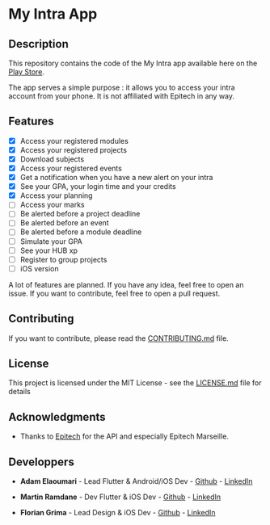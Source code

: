 # My Intra App

## Description

This repository contains the code of the My Intra app available here on the [Play Store](https://play.google.com/store/apps/details?id=com.adamlbs.myintra).

The app serves a simple purpose : it allows you to access your intra account from your phone. It is not affiliated with Epitech in any way.

## Features

- [x] Access your registered modules
- [x] Access your registered projects
- [x] Download subjects
- [x] Access your registered events
- [x] Get a notification when you have a new alert on your intra
- [x] See your GPA, your login time and your credits
- [x] Access your planning
- [ ] Access your marks
- [ ] Be alerted before a project deadline
- [ ] Be alerted before an event
- [ ] Be alerted before a module deadline
- [ ] Simulate your GPA
- [ ] See your HUB xp
- [ ] Register to group projects
- [ ] iOS version

A lot of features are planned. If you have any idea, feel free to open an issue. If you want to contribute, feel free to open a pull request.

## Contributing

If you want to contribute, please read the [CONTRIBUTING.md](CONTRIBUTING.md) file.

## License

This project is licensed under the MIT License - see the [LICENSE.md](LICENSE.md) file for details

## Acknowledgments

* Thanks to [Epitech](https://www.epitech.eu) for the API and especially Epitech Marseille.

## Developpers 

* **Adam Elaoumari** - Lead Flutter & Android/iOS Dev - [Github](https://github.com/AdamLBS) - [LinkedIn](https://www.linkedin.com/in/adam-elaoumari/)

* **Martin Ramdane** - Dev Flutter & iOS Dev - [Github](https://github.com/MartinRamdane) - [LinkedIn](https://www.linkedin.com/in/martin-ramdane-0874a7233/)

* **Florian Grima** - Lead Design & iOS Dev - [Github](https://github.com/fgrimaepitech) - [LinkedIn](https://www.linkedin.com/in/florian-grima-a22780210/)


